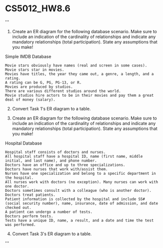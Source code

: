 # CS5012_HW8.6

'''

1. Create an ER diagram for the following database scenario. Make sure to include an indication of the cardinality of relationships and indicate any mandatory relationships (total participation). State any assumptions that you make!

 

Simple IMDB Database

    Movie stars obviously have names (real and screen in some cases).
    Movie stars star in movies.
    Movies have titles, the year they came out, a genre, a length, and a rating.
    A rating can be G, PG, PG-13, or R.
    Movies are produced by studios.
    There are various different studios around the world.
    Movie studios hire actors to be in their movies and pay them a great deal of money (salary).

 

2. Convert Task 1's ER diagram to a table.

 

3. Create an ER diagram for the following database scenario. Make sure to include an indication of the cardinality of relationships and indicate any mandatory relationships (total participation). State any assumptions that you make!

 

Hospital Database

    Hospital staff consists of doctors and nurses.
    All hospital staff have a hospital ID, name (first name, middle initial, and last name), and phone number.
    Doctors have an office and up to three specializations.
    Doctors have nurses that work with/assist them.
    Nurses have one specialization and belong to a specific department in the hospital.
    All nurses work with doctors (no exception). Many nurses can work with one doctor.
    Doctors sometimes consult with a colleague (who is another doctor).
    Doctors treat patients.
    Patient information is collected by the hospital and include SS# (social security number), name, insurance, date of admission, and date checked out.
    A patient can undergo a number of tests.
    Doctors perform tests.
    Tests have a unique ID, name, a result, and a date and time the test was performed.

 

4. Convert Task 3's ER diagram to a table.

'''
